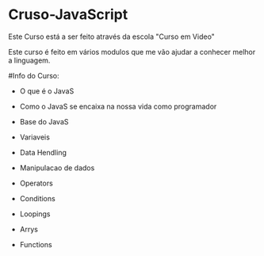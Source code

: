 # Cruso-JavaScript


Este Curso está a ser feito através da escola "Curso em Video"

Este curso é feito em vários modulos que me vão ajudar a conhecer melhor a linguagem.

#Info do Curso:

- O que é o JavaS
- Como o JavaS se encaixa na nossa vida como programador
- Base do JavaS

- Variaveis 
- Data Hendling
- Manipulacao de dados 
- Operators
- Conditions 
- Loopings
- Arrys 
- Functions 


